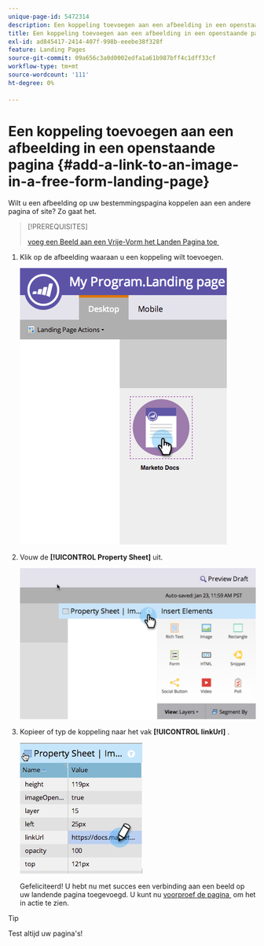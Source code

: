 ```yaml
---
unique-page-id: 5472314
description: Een koppeling toevoegen aan een afbeelding in een openstaande landingspagina - Marketo-documenten - Productdocumentatie
title: Een koppeling toevoegen aan een afbeelding in een openstaande pagina
exl-id: ad845417-2414-407f-998b-eeebe38f328f
feature: Landing Pages
source-git-commit: 09a656c3a0d0002edfa1a61b987bff4c1dff33cf
workflow-type: tm+mt
source-wordcount: '111'
ht-degree: 0%

---
```


# Een koppeling toevoegen aan een afbeelding in een openstaande pagina {#add-a-link-to-an-image-in-a-free-form-landing-page}

Wilt u een afbeelding op uw bestemmingspagina koppelen aan een andere pagina of site? Zo gaat het.

>[!PREREQUISITES]
>
>[&#x200B; voeg een Beeld aan een Vrije-Vorm het Landen Pagina toe &#x200B;](/help/marketo/product-docs/demand-generation/landing-pages/free-form-landing-pages/add-an-image-to-a-free-form-landing-page.md)

1. Klik op de afbeelding waaraan u een koppeling wilt toevoegen.

   ![](assets/click-on-image.png)

1. Vouw de **[!UICONTROL Property Sheet]** uit.

   ![](assets/image2015-5-21-15-3a42-3a27.png)

1. Kopieer of typ de koppeling naar het vak **[!UICONTROL linkUrl]** .

   ![](assets/add-link.png)

   Gefeliciteerd! U hebt nu met succes een verbinding aan een beeld op uw landende pagina toegevoegd. U kunt nu [&#x200B; voorproef de pagina &#x200B;](/help/marketo/product-docs/demand-generation/landing-pages/landing-page-actions/preview-a-landing-page.md) om het in actie te zien.

>[!TIP]
>
>Test altijd uw pagina&#39;s!

